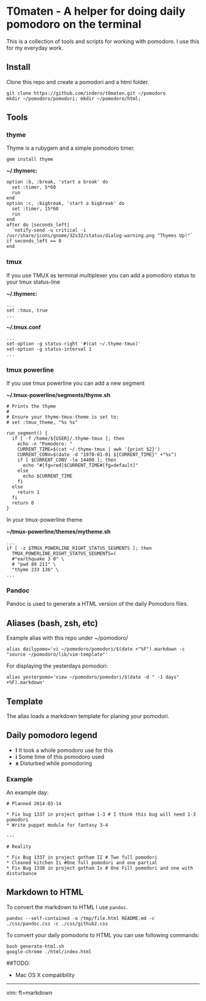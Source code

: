 # T0maten - A helper for doing daily pomodoro on the terminal

This is a collection of tools and scripts for working with pomodoro. I use this for my everyday work.

## Install

Clone this repo and create a pomodori and a html folder.

    git clone https://github.com/indero/t0maten.git ~/pomodoro
    mkdir ~/pomodoro/pomodori; mkdir ~/pomodoro/html;

## Tools

### thyme
Thyme is a rubygem and a simple pomodoro timer.

    gem install thyme

**~/.thymerc:**

    option :b, :break, 'start a break' do
      set :timer, 5*60
      run
    end
    option :c, :bigbreak, 'start a bigbreak' do
      set :timer, 15*60
      run
    end
    after do |seconds_left|
      `notify-send -u critical -i /usr/share/icons/gnome/32x32/status/dialog-warning.png "Thymes Up!"` if seconds_left == 0
    end

### tmux

If you use TMUX as terminal multiplexer you can add a pomodoro status to your
tmux status-line

**~/.thymerc:**

    ...
    set :tmux, true
    ...

**~/.tmux.conf**

    ...
    set-option -g status-right '#(cat ~/.thyme-tmux)'
    set-option -g status-interval 1
    ...

### tmux powerline

If you use tmux powerline you can add a new segment

**~/.tmux-powerline/segments/thyme.sh**

    # Prints the thyme
    #
    # Ensure your thyme-tmux-theme is set to:
    # set :tmux_theme, "%s %s"

    run_segment() {
      if [ -f /home/${USER}/.thyme-tmux ]; then
        echo -n "Pomodoro: "
        CURRENT_TIME=$(cat ~/.thyme-tmux | awk '{print $2}')
        CURRENT_CONV=$(date -d "1970-01-01 ${CURRENT_TIME}" +"%s")
        if [ $CURRENT_CONV -le 14400 ]; then
          echo "#[fg=red]$CURRENT_TIME#[fg=default]"
        else
          echo $CURRENT_TIME
        fi
      else
        return 1
      fi
      return 0
    }

In your tmux-powerline theme

**~/tmux-powerline/themes/mytheme.sh**

    ...
    if [ -z $TMUX_POWERLINE_RIGHT_STATUS_SEGMENTS ]; then
      TMUX_POWERLINE_RIGHT_STATUS_SEGMENTS=(
      #"earthquake 3 0" \
      # "pwd 89 211" \
      "thyme 233 136" \
    ...

### Pandoc

Pandoc is used to generate a HTML version of the daily Pomodoro files.

## Aliases (bash, zsh, etc)

Example alias with this repo under ~/pomodoro/

    alias dailypomo='vi ~/pomodoro/pomodori/$(date +"%F").markdown -c "source ~/pomodoro/lib/vim-template"'

For displaying the yesterdays pomodori:

    alias yesterpomo='view ~/pomodoro/pomodori/$(date -d " -1 days" +%F).markdown'

## Template

The alias loads a markdown template for planing your pomodori.

## Daily pomodoro legend

* **I** It took a whole pomodoro use for this
* **i** Some time of this pomodoro used
* **x** Disturbed while pomodoring

### Example

An example day:

    # Planned 2014-03-14

    * Fix bug 1337 in project gotham 1-3 # I think this bug will need 1-3 pomodori
    * Write puppet module for fantasy 3-4

    ---

    # Reality

    * Fix Bug 1337 in project gotham II # Two full pomodori
    * Cleaned kitchen Ii #One full pomodori and one partial
    * Fix Bug 1338 in project gotham Ix # One Fill pomodori and one with disturbance

## Markdown to HTML

To convert the markdown to HTML I use ```pandoc```.

    pandoc --self-contained -o /tmp/file.html README.md -c ./css/pandoc.css -c ./css/github2.css

To convert your daily pomodoris to HTML you can use following commands:

```
bash generate-html.sh
google-chrome ./html/index.html
```

##TODO:
* Mac OS X compatibility

---

vim: ft=markdown
